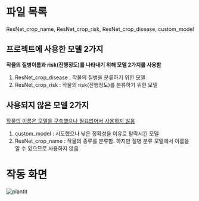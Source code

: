 # 파일 목록 #
ResNet_crop_name, ResNet_crop_risk, ResNet_crop_disease, custom_model

## 프로젝트에 사용한 모델 2가지 ##
**작물의 질병이름과 risk(진행정도)를 나타내기 위해 모델 2가지를 사용함**
1. ResNet_crop_disease : 작물의 질병을 분류하기 위한 모델 
2. ResNet_crop_risk : 작물의 risk(진행정도)를 분류하기 위한 모델

## 사용되지 않은 모델 2가지 ##
<ins>작물의 이름은 모델을 구축했으나 필요없어서 사용하지 않음</ins>

1. custom_model : 시도했으나 낮은 정확성을 이유로 탈락시킨 모델
2. ResNet_crop_name : 작물의 종류를 분류함. 하지만 질병 분류 모델에서 이름을 알 수 있으므로 사용하지 않음

# 작동 화면 #
![plantit](https://user-images.githubusercontent.com/84669207/148690742-fbff2e6d-d313-4404-8fc9-1621ce9231b1.gif)
